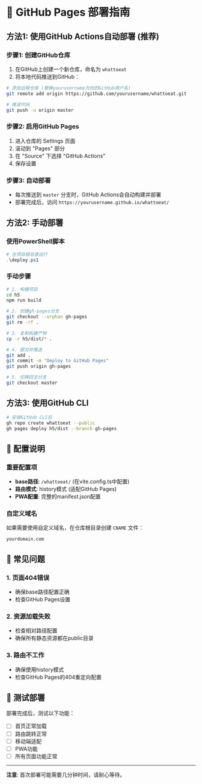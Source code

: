 # 🚀 GitHub Pages 部署指南

## 方法1: 使用GitHub Actions自动部署 (推荐)

### 步骤1: 创建GitHub仓库
1. 在GitHub上创建一个新仓库，命名为 `whattoeat`
2. 将本地代码推送到GitHub：

```bash
# 添加远程仓库 (替换yourusername为你的GitHub用户名)
git remote add origin https://github.com/yourusername/whattoeat.git

# 推送代码
git push -u origin master
```

### 步骤2: 启用GitHub Pages
1. 进入仓库的 Settings 页面
2. 滚动到 "Pages" 部分
3. 在 "Source" 下选择 "GitHub Actions"
4. 保存设置

### 步骤3: 自动部署
- 每次推送到 `master` 分支时，GitHub Actions会自动构建并部署
- 部署完成后，访问 `https://yourusername.github.io/whattoeat/`

## 方法2: 手动部署

### 使用PowerShell脚本
```powershell
# 在项目根目录运行
.\deploy.ps1
```

### 手动步骤
```bash
# 1. 构建项目
cd h5
npm run build

# 2. 创建gh-pages分支
git checkout --orphan gh-pages
git rm -rf .

# 3. 复制构建产物
cp -r h5/dist/* .

# 4. 提交并推送
git add .
git commit -m "Deploy to GitHub Pages"
git push origin gh-pages

# 5. 切换回主分支
git checkout master
```

## 方法3: 使用GitHub CLI

```bash
# 安装GitHub CLI后
gh repo create whattoeat --public
gh pages deploy h5/dist --branch gh-pages
```

## 🔧 配置说明

### 重要配置项
- **base路径**: `/whattoeat/` (在vite.config.ts中配置)
- **路由模式**: history模式 (适配GitHub Pages)
- **PWA配置**: 完整的manifest.json配置

### 自定义域名
如果需要使用自定义域名，在仓库根目录创建 `CNAME` 文件：
```
yourdomain.com
```

## 🐛 常见问题

### 1. 页面404错误
- 确保base路径配置正确
- 检查GitHub Pages设置

### 2. 资源加载失败
- 检查相对路径配置
- 确保所有静态资源都在public目录

### 3. 路由不工作
- 确保使用history模式
- 检查GitHub Pages的404重定向配置

## 📱 测试部署

部署完成后，测试以下功能：
- [ ] 首页正常加载
- [ ] 路由跳转正常
- [ ] 移动端适配
- [ ] PWA功能
- [ ] 所有页面功能正常

---

**注意**: 首次部署可能需要几分钟时间，请耐心等待。
